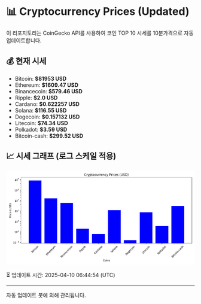 
# 📊 Cryptocurrency Prices (Updated)

이 리포지토리는 CoinGecko API를 사용하여 코인 TOP 10 시세를 10분가격으로 자동 업데이트합니다.

## 💰 현재 시세
- Bitcoin: **$81953 USD**
- Ethereum: **$1609.47 USD**
- Binancecoin: **$579.46 USD**
- Ripple: **$2.0 USD**
- Cardano: **$0.622257 USD**
- Solana: **$116.55 USD**
- Dogecoin: **$0.157132 USD**
- Litecoin: **$74.34 USD**
- Polkadot: **$3.59 USD**
- Bitcoin-cash: **$299.52 USD**

## 📈 시세 그래프 (로그 스케일 적용)
![Crypto Prices](crypto_prices.png)

⏳ 업데이트 시간: 2025-04-10 06:44:54 (UTC)

---
자동 업데이트 봇에 의해 관리됩니다.

